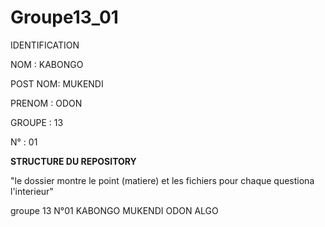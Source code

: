 # Groupe13_01

IDENTIFICATION

NOM : KABONGO 

POST NOM: MUKENDI

PRENOM : ODON

GROUPE : 13

N° : 01



**STRUCTURE DU REPOSITORY**

"le dossier montre le point (matiere) et les fichiers pour chaque questiona l'interieur"



groupe 13 N°01 KABONGO MUKENDI ODON ALGO
